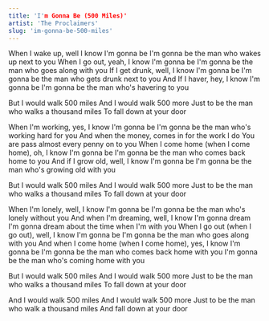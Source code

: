 ```yaml
---
title: 'I'm Gonna Be (500 Miles)'
artist: 'The Proclaimers'
slug: 'im-gonna-be-500-miles'
---
```


When I wake up, well I know I'm gonna be
I'm gonna be the man who wakes up next to you
When I go out, yeah, I know I'm gonna be
I'm gonna be the man who goes along with you
If I get drunk, well, I know I'm gonna be
I'm gonna be the man who gets drunk next to you
And If I haver, hey, I know I'm gonna be
I'm gonna be the man who's havering to you

But I would walk 500 miles
And I would walk 500 more
Just to be the man who walks a thousand miles
To fall down at your door

When I'm working, yes, I know I'm gonna be
I'm gonna be the man who's working hard for you
And when the money, comes in for the work I do
You are pass almost every penny on to you
When I come home (when I come home), oh, I know I'm gonna be
I'm gonna be the man who comes back home to you
And if I grow old, well, I know I'm gonna be
I'm gonna be the man who's growing old with you

But I would walk 500 miles
And I would walk 500 more
Just to be the man who walks a thousand miles
To fall down at your door

When I'm lonely, well, I know I'm gonna be
I'm gonna be the man who's lonely without you
And when I'm dreaming, well, I know I'm gonna dream
I'm gonna dream about the time when I'm with you
When I go out (when I go out), well, I know I'm gonna be
I'm gonna be the man who goes along with you
And when I come home (when I come home), yes, I know I'm gonna be
I'm gonna be the man who comes back home with you
I'm gonna be the man who's coming home with you

But I would walk 500 miles
And I would walk 500 more
Just to be the man who walks a thousand miles
To fall down at your door

And I would walk 500 miles
And I would walk 500 more
Just to be the man who walk a thousand miles
And fall down at your door
